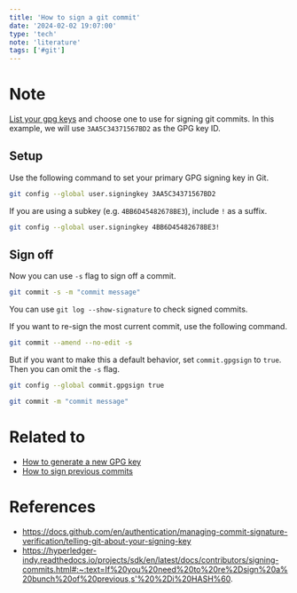 ```yaml
---
title: 'How to sign a git commit'
date: '2024-02-02 19:07:00'
type: 'tech'
note: 'literature'
tags: ['#git']
---
```


# Note

[List your gpg keys](./2402021746) and choose one to use for signing git commits. In this example, we will use `3AA5C34371567BD2` as the GPG key ID.

## Setup

Use the following command to set your primary GPG signing key in Git.

```sh
git config --global user.signingkey 3AA5C34371567BD2
```

If you are using a subkey (e.g. `4BB6D45482678BE3`), include `!` as a suffix.

```sh
git config --global user.signingkey 4BB6D45482678BE3!
```

## Sign off

Now you can use `-s` flag to sign off a commit.

```sh
git commit -s -m "commit message"
```

You can use `git log --show-signature` to check signed commits.

If you want to re-sign the most current commit, use the following command.

```sh
git commit --amend --no-edit -s
```

But if you want to make this a default behavior, set `commit.gpgsign` to `true`. Then you can omit the `-s` flag.

```sh
git config --global commit.gpgsign true

git commit -m "commit message"
```

# Related to

- [How to generate a new GPG key](./2402021745)
- [How to sign previous commits](./2402030556)

# References

- https://docs.github.com/en/authentication/managing-commit-signature-verification/telling-git-about-your-signing-key
- https://hyperledger-indy.readthedocs.io/projects/sdk/en/latest/docs/contributors/signing-commits.html#:~:text=If%20you%20need%20to%20re%2Dsign%20a%20bunch%20of%20previous,s'%20%2Di%20HASH%60.
